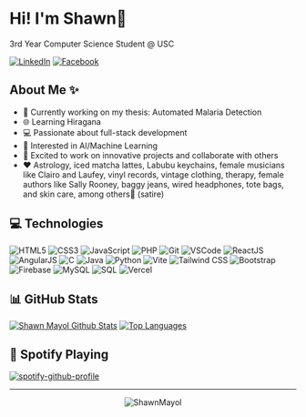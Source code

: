# Hi! I'm Shawn👋 
3rd Year Computer Science Student @ USC

[![LinkedIn](https://img.shields.io/badge/linkedin-%230077B5.svg?&style=for-the-badge&logo=linkedin&logoColor=white)](https://linkedin.com/in/shawnmayol) 
[![Facebook](https://img.shields.io/badge/facebook-%231877F2.svg?&style=for-the-badge&logo=facebook&logoColor=white)](https://facebook.com/mayolshawn) 

## About Me ✨
- 🌱 Currently working on my thesis: Automated Malaria Detection
- 🌐 Learning Hiragana
- 💻 Passionate about full-stack development
- 🤖 Interested in AI/Machine Learning
- 🚀 Excited to work on innovative projects and collaborate with others
- ❤️ Astrology, iced matcha lattes, Labubu keychains, female musicians like Clairo and Laufey, vinyl records, vintage clothing, therapy, female authors like Sally Rooney, baggy jeans, wired headphones, tote bags, and skin care, among others🥀 (satire)

## 💻 Technologies

![HTML5](https://img.icons8.com/color/30/html-5.png)
![CSS3](https://img.icons8.com/color/30/css3.png)
![JavaScript](https://img.icons8.com/color/30/javascript.png)
![PHP](https://img.icons8.com/color/30/php.png)
![Git](https://img.icons8.com/color/30/git.png)
![VSCode](https://img.icons8.com/color/30/visual-studio-code-2019.png)
![ReactJS](https://img.icons8.com/color/30/react-native.png)
![AngularJS](https://img.icons8.com/color/30/angularjs.png)
![C](https://img.icons8.com/color/30/c-programming.png)
![Java](https://img.icons8.com/color/30/java-coffee-cup-logo.png)
![Python](https://img.icons8.com/color/30/python.png)
![Vite](https://img.icons8.com/color/30/vite.png)
![Tailwind CSS](https://img.icons8.com/color/30/tailwindcss.png)
![Bootstrap](https://img.icons8.com/color/30/bootstrap.png)
![Firebase](https://img.icons8.com/color/30/firebase.png)
![MySQL](https://img.icons8.com/color/30/mysql-logo.png)
![SQL](https://img.icons8.com/color/30/sql.png)
![Vercel](https://img.icons8.com/color/30/vercel.png)

## 📊 GitHub Stats

[![Shawn Mayol Github Stats](https://github-readme-stats.vercel.app/api?username=ShawnMayol&show_icons=true&count_private=true&theme=radical)](https://github.com/anuraghazra/github-readme-stats) 
[![Top Languages](https://github-readme-stats.vercel.app/api/top-langs/?username=ShawnMayol&layout=compact&theme=radical)](https://github.com/anuraghazra/github-readme-stats)

## 🎵 Spotify Playing

[![spotify-github-profile](https://spotify-github-profile.kittinanx.com/api/view?uid=31dogaxaqrchzs5lc2y2dzcs47dm&cover_image=true&theme=novatorem&show_offline=false&background_color=121212&interchange=false&bar_color=53b14f&bar_color_cover=false)](https://open.spotify.com/user/31dogaxaqrchzs5lc2y2dzcs47dm)

---

<p align="center"> <img src="https://komarev.com/ghpvc/?username=ShawnMayol" alt="ShawnMayol" /> </p>
